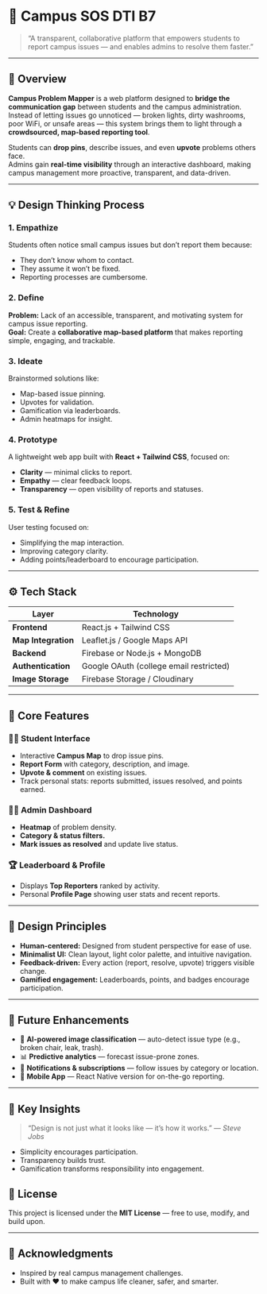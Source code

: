 # 🏫 Campus SOS DTI B7

> “A transparent, collaborative platform that empowers students to report campus issues — and enables admins to resolve them faster.”

---

## 🎯 Overview

**Campus Problem Mapper** is a web platform designed to **bridge the communication gap** between students and the campus administration.  
Instead of letting issues go unnoticed — broken lights, dirty washrooms, poor WiFi, or unsafe areas — this system brings them to light through a **crowdsourced, map-based reporting tool**.

Students can **drop pins**, describe issues, and even **upvote** problems others face.  
Admins gain **real-time visibility** through an interactive dashboard, making campus management more proactive, transparent, and data-driven.

---

## 💡 Design Thinking Process

### 1. **Empathize**
Students often notice small campus issues but don’t report them because:
- They don’t know whom to contact.
- They assume it won’t be fixed.
- Reporting processes are cumbersome.

### 2. **Define**
**Problem:** Lack of an accessible, transparent, and motivating system for campus issue reporting.  
**Goal:** Create a **collaborative map-based platform** that makes reporting simple, engaging, and trackable.

### 3. **Ideate**
Brainstormed solutions like:
- Map-based issue pinning.
- Upvotes for validation.
- Gamification via leaderboards.
- Admin heatmaps for insight.

### 4. **Prototype**
A lightweight web app built with **React + Tailwind CSS**, focused on:
- **Clarity** — minimal clicks to report.
- **Empathy** — clear feedback loops.
- **Transparency** — open visibility of reports and statuses.

### 5. **Test & Refine**
User testing focused on:
- Simplifying the map interaction.
- Improving category clarity.
- Adding points/leaderboard to encourage participation.

---

## ⚙️ Tech Stack

| Layer | Technology |
|-------|-------------|
| **Frontend** | React.js + Tailwind CSS |
| **Map Integration** | Leaflet.js / Google Maps API |
| **Backend** | Firebase or Node.js + MongoDB |
| **Authentication** | Google OAuth (college email restricted) |
| **Image Storage** | Firebase Storage / Cloudinary |

---

## 🧩 Core Features

### 👩‍🎓 Student Interface
- Interactive **Campus Map** to drop issue pins.
- **Report Form** with category, description, and image.
- **Upvote & comment** on existing issues.
- Track personal stats: reports submitted, issues resolved, and points earned.

### 🧑‍💼 Admin Dashboard
- **Heatmap** of problem density.
- **Category & status filters.**
- **Mark issues as resolved** and update live status.

### 🏆 Leaderboard & Profile
- Displays **Top Reporters** ranked by activity.
- Personal **Profile Page** showing user stats and recent reports.

---

## 🎨 Design Principles

- **Human-centered:** Designed from student perspective for ease of use.
- **Minimalist UI:** Clean layout, light color palette, and intuitive navigation.
- **Feedback-driven:** Every action (report, resolve, upvote) triggers visible change.
- **Gamified engagement:** Leaderboards, points, and badges encourage participation.



---

## 🚀 Future Enhancements

- 🤖 **AI-powered image classification** — auto-detect issue type (e.g., broken chair, leak, trash).
- 📊 **Predictive analytics** — forecast issue-prone zones.
- 🔔 **Notifications & subscriptions** — follow issues by category or location.
- 📱 **Mobile App** — React Native version for on-the-go reporting.

---

## 🧠 Key Insights

> “Design is not just what it looks like — it’s how it works.” — *Steve Jobs*

- Simplicity encourages participation.  
- Transparency builds trust.  
- Gamification transforms responsibility into engagement.



## 📜 License

This project is licensed under the **MIT License** — free to use, modify, and build upon.

---

## 🌟 Acknowledgments

- Inspired by real campus management challenges.  
- Built with ❤️ to make campus life cleaner, safer, and smarter.

